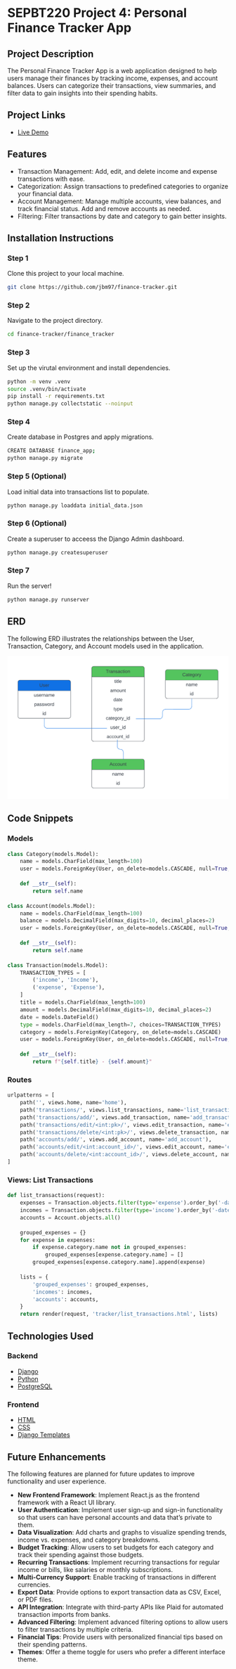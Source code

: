 # SEPBT220 Project 4: Personal Finance Tracker App

## Project Description
The Personal Finance Tracker App is a web application designed to help users manage their finances by tracking income, expenses, and account balances. Users can categorize their transactions, view summaries, and filter data to gain insights into their spending habits.

## Project Links
- [Live Demo]()

## Features
- Transaction Management: Add, edit, and delete income and expense transactions with ease.
- Categorization: Assign transactions to predefined categories to organize your financial data.
- Account Management: Manage multiple accounts, view balances, and track financial status. Add and remove accounts as needed.
- Filtering: Filter transactions by date and category to gain better insights.

## Installation Instructions

### Step 1

Clone this project to your local machine.

```bash
git clone https://github.com/jbm97/finance-tracker.git
```

### Step 2

Navigate to the project directory.

```bash
cd finance-tracker/finance_tracker
```

### Step 3

Set up the virutal environment and install dependencies.

```bash
python -m venv .venv
source .venv/bin/activate
pip install -r requirements.txt
python manage.py collectstatic --noinput
```

### Step 4

Create database in Postgres and apply migrations.

```bash
CREATE DATABASE finance_app;
python manage.py migrate
```

### Step 5 (Optional)

Load initial data into transactions list to populate.

```bash
python manage.py loaddata initial_data.json
```

### Step 6 (Optional)

Create a superuser to acceess the Django Admin dashboard.

```bash
python manage.py createsuperuser
```

### Step 7

Run the server!

```bash
python manage.py runserver
```

## ERD

The following ERD illustrates the relationships between the User, Transaction, Category, and Account models used in the application.

![ERD](readmeimages/erd.png)

## Code Snippets

### Models
```python
class Category(models.Model):
    name = models.CharField(max_length=100)
    user = models.ForeignKey(User, on_delete=models.CASCADE, null=True, blank=True)

    def __str__(self):
        return self.name

class Account(models.Model):
    name = models.CharField(max_length=100)
    balance = models.DecimalField(max_digits=10, decimal_places=2)
    user = models.ForeignKey(User, on_delete=models.CASCADE, null=True, blank=True)

    def __str__(self):
        return self.name

class Transaction(models.Model):
    TRANSACTION_TYPES = [
        ('income', 'Income'),
        ('expense', 'Expense'),
    ]
    title = models.CharField(max_length=100)
    amount = models.DecimalField(max_digits=10, decimal_places=2)
    date = models.DateField()
    type = models.CharField(max_length=7, choices=TRANSACTION_TYPES)
    category = models.ForeignKey(Category, on_delete=models.CASCADE)
    user = models.ForeignKey(User, on_delete=models.CASCADE, null=True, blank=True)

    def __str__(self):
        return f"{self.title} - {self.amount}"
```

### Routes
```python
urlpatterns = [
    path('', views.home, name='home'),
    path('transactions/', views.list_transactions, name='list_transactions'),
    path('transactions/add/', views.add_transaction, name='add_transaction'),
    path('transactions/edit/<int:pk>/', views.edit_transaction, name='edit_transaction'),
    path('transactions/delete/<int:pk>/', views.delete_transaction, name='delete_transaction'),
    path('accounts/add/', views.add_account, name='add_account'),
    path('accounts/edit/<int:account_id>/', views.edit_account, name='edit_account'),
    path('accounts/delete/<int:account_id>/', views.delete_account, name='delete_account'),
]
```

### Views: List Transactions
```python
def list_transactions(request):
    expenses = Transaction.objects.filter(type='expense').order_by('-date')
    incomes = Transaction.objects.filter(type='income').order_by('-date')
    accounts = Account.objects.all()

    grouped_expenses = {}
    for expense in expenses:
        if expense.category.name not in grouped_expenses:
            grouped_expenses[expense.category.name] = []
        grouped_expenses[expense.category.name].append(expense)

    lists = {
        'grouped_expenses': grouped_expenses,
        'incomes': incomes,
        'accounts': accounts,
    }
    return render(request, 'tracker/list_transactions.html', lists)
```

## Technologies Used

### Backend
- [Django](https://www.djangoproject.com/)
- [Python](https://www.python.org/)
- [PostgreSQL](https://www.postgresql.org/)

### Frontend
- [HTML](https://developer.mozilla.org/en-US/docs/Web/HTML)
- [CSS](https://developer.mozilla.org/en-US/docs/Web/CSS)
- [Django Templates](https://docs.djangoproject.com/en/stable/topics/templates/)

## Future Enhancements

The following features are planned for future updates to improve functionality and user experience.

- **New Frontend Framework**: Implement React.js as the frontend framework with a React UI library.
- **User Authentication**: Implement user sign-up and sign-in functionality so that users can have personal accounts and data that’s private to them.
- **Data Visualization**: Add charts and graphs to visualize spending trends, income vs. expenses, and category breakdowns.
- **Budget Tracking**: Allow users to set budgets for each category and track their spending against those budgets.
- **Recurring Transactions**: Implement recurring transactions for regular income or bills, like salaries or monthly subscriptions.
- **Multi-Currency Support**: Enable tracking of transactions in different currencies.
- **Export Data**: Provide options to export transaction data as CSV, Excel, or PDF files.
- **API Integration**: Integrate with third-party APIs like Plaid for automated transaction imports from banks.
- **Advanced Filtering**: Implement advanced filtering options to allow users to filter transactions by multiple criteria.
- **Financial Tips**: Provide users with personalized financial tips based on their spending patterns.
- **Themes**: Offer a theme toggle for users who prefer a different interface theme.


